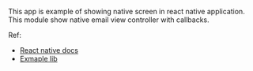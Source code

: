 This app is example of showing native screen in react native application. This module show native email view controller with callbacks.

Ref:
- [React native docs](https://facebook.github.io/react-native/docs/native-components-ios)
- [Exmaple lib](https://github.com/chirag04/react-native-mail)
